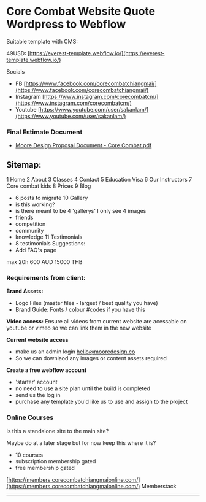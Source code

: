 
# Core Combat Website Quote Wordpress to Webflow

Suitable template with CMS:

49USD: [https://everest-template.webflow.io/](https://everest-template.webflow.io/)

Socials
-   FB [https://www.facebook.com/corecombatchiangmai/](https://www.facebook.com/corecombatchiangmai/)
-   Instagram [https://www.instagram.com/corecombatcm/](https://www.instagram.com/corecombatcm/)
-   Youtube [https://www.youtube.com/user/sakanlam/](https://www.youtube.com/user/sakanlam/)

### Final Estimate Document
- [Moore Design Proposal Document - Core Combat.pdf](https://drive.google.com/file/d/1lx-Nx-21JqszJv8UUvDS1THuGPuaVHTi/view?usp=sharing)


## Sitemap:
1 Home
2 About
3 Classes
4 Contact
5 Education Visa
6 Our Instructors
7 Core combat kids
8 Prices
9 Blog
-   6 posts to migrate
10 Gallery
-   is this working?
-   is there meant to be 4 'gallerys' I only see 4 images
-   friends
-   competition
-   community
-   knowledge
11 Testimonials
-   8 testimonials
Suggestions:
-   Add FAQ's page


max
20h
600 AUD
15000 THB


### Requirements from client:

**Brand Assets:**
-   Logo Files (master files - largest / best quality you have)
-   Brand Guide: Fonts / colour #codes if you have this

**Video access:**
Ensure all videos from current website are acessable on youtube or vimeo so we can link them in the new website

**Current website access**
-   make us an admin login hello@mooredesign.co
-   So we can downlaod any images or content assets required

**Create a free webflow account**
-   'starter' account
-   no need to use a site plan until the build is completed
-   send us the log in
-   purchase any template you'd like us to use and assign to the project


### Online Courses
Is this a standalone site to the main site?

Maybe do at a later stage but for now keep this where it is?
-   10 courses
-   subscription membership gated
-   free membership gated

[https://members.corecombatchiangmaionline.com/](https://members.corecombatchiangmaionline.com/)
Memberstack

---